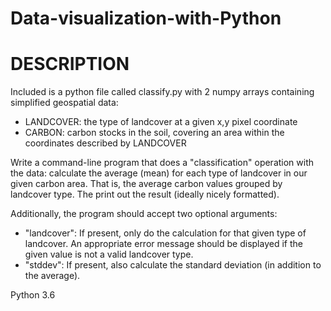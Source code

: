 # Data-visualization-with-Python

# DESCRIPTION

Included is a python file called classify.py with 2 numpy arrays containing simplified geospatial data:

- LANDCOVER: the type of landcover at a given x,y pixel coordinate
- CARBON: carbon stocks in the soil, covering an area within the coordinates described by LANDCOVER

Write a command-line program that does a "classification" operation with the data: calculate the average (mean) for each type of landcover in our given carbon area. That is, the average carbon values grouped by landcover type. The print out the result (ideally nicely formatted).

Additionally, the program should accept two optional arguments:

- "landcover": If present, only do the calculation for that given type of landcover. An appropriate error message should be displayed if the given value is not a valid landcover type.
- "stddev": If present, also calculate the standard deviation (in addition to the average).

Python 3.6
